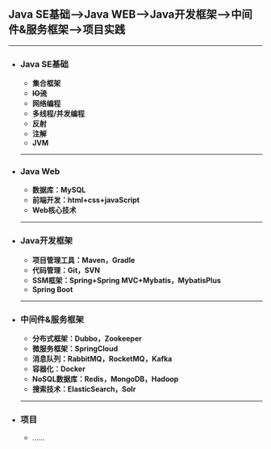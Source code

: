 ## Java SE基础-->Java WEB-->Java开发框架-->中间件&服务框架-->项目实践

---



- ### **Java SE基础**

  - **集合框架**
  - ~~**IO流**~~
  - **网络编程**
  - **多线程/并发编程**
  - **反射**
  - **注解**
  - **JVM**
  ---

  

- ### **Java Web**

  - **数据库：MySQL**
  - **前端开发：html+css+javaScript**
  - **Web核心技术**

  ---

  

- ### **Java开发框架**

  - **项目管理工具：Maven，Gradle**
  - **代码管理：Git，SVN**
  - **SSM框架：Spring+Spring MVC+Mybatis，MybatisPlus**
  - **Spring Boot**
  ---

  

- ### **中间件&服务框架**

  - **分布式框架：Dubbo，Zookeeper**
  - **微服务框架：SpringCloud**
  - **消息队列：RabbitMQ，RocketMQ，Kafka**
  - **容器化：Docker**
  - **NoSQL数据库：Redis，MongoDB，Hadoop**
  - **搜索技术：ElasticSearch，Solr**
  ---

  

- ### **项目**
  - ......